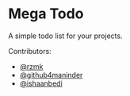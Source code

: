 # Mega Todo

A simple todo list for your projects.

Contributors:

- [@rzmk](https://github.com/rzmk)
- [@github4maninder](https://github.com/github4maninder)
- [@ishaanbedi](https://github.com/ishaanbedi)